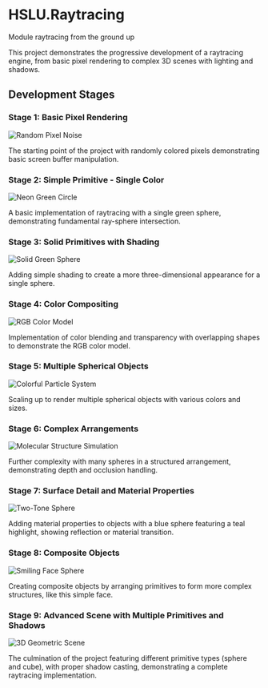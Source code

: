 # HSLU.Raytracing
Module raytracing from the ground up

This project demonstrates the progressive development of a raytracing engine, from basic pixel rendering to complex 3D scenes with lighting and shadows.

## Development Stages

### Stage 1: Basic Pixel Rendering
![Random Pixel Noise](Images/skia_random_colors.png)

The starting point of the project with randomly colored pixels demonstrating basic screen buffer manipulation.

### Stage 2: Simple Primitive - Single Color
![Neon Green Circle](Images/skia_raster_image.png)

A basic implementation of raytracing with a single green sphere, demonstrating fundamental ray-sphere intersection.

### Stage 3: Solid Primitives with Shading
![Solid Green Sphere](Images/green_sphere.png)

Adding simple shading to create a more three-dimensional appearance for a single sphere.

### Stage 4: Color Compositing
![RGB Color Model](Images/rgb_circles.png)

Implementation of color blending and transparency with overlapping shapes to demonstrate the RGB color model.

### Stage 5: Multiple Spherical Objects
![Colorful Particle System](Images/spheres_10k.png)

Scaling up to render multiple spherical objects with various colors and sizes.

### Stage 6: Complex Arrangements
![Molecular Structure Simulation](Images/spheres_and_cube.png)

Further complexity with many spheres in a structured arrangement, demonstrating depth and occlusion handling.

### Stage 7: Surface Detail and Material Properties
![Two-Tone Sphere](Images/spheres.png)

Adding material properties to objects with a blue sphere featuring a teal highlight, showing reflection or material transition.

### Stage 8: Composite Objects
![Smiling Face Sphere](Images/spheres_sculpture.png)

Creating composite objects by arranging primitives to form more complex structures, like this simple face.

### Stage 9: Advanced Scene with Multiple Primitives and Shadows
![3D Geometric Scene](Images/room_scene_with_shadows.png)

The culmination of the project featuring different primitive types (sphere and cube), with proper shadow casting, demonstrating a complete raytracing implementation.